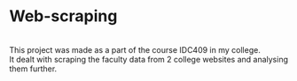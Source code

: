 # Web-scraping
<br>
This project was made as a part of the course IDC409 in my college.
<br>
It dealt with scraping the faculty data from 2 college websites and analysing them further.
